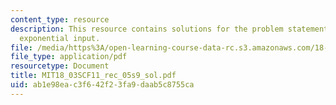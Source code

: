 ```yaml
---
content_type: resource
description: This resource contains solutions for the problem statements related to
  exponential input.
file: /media/https%3A/open-learning-course-data-rc.s3.amazonaws.com/18-03sc-differential-equations-fall-2011/ab1e98eac3f642f23fa9daab5c8755ca_MIT18_03SCF11_rec_05s9_sol.pdf
file_type: application/pdf
resourcetype: Document
title: MIT18_03SCF11_rec_05s9_sol.pdf
uid: ab1e98ea-c3f6-42f2-3fa9-daab5c8755ca
---
```

